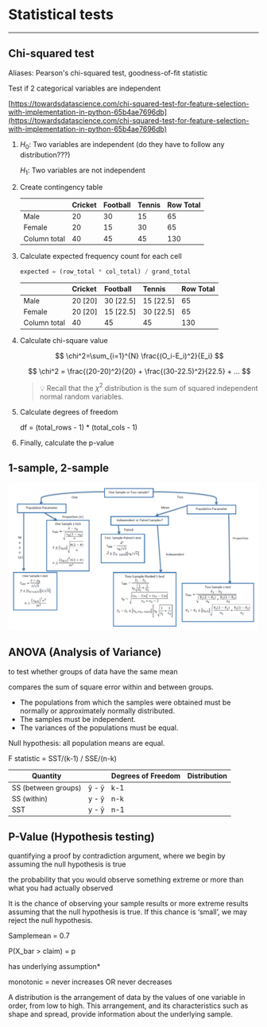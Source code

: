 # Statistical tests

<!-- toc -->

---

## Chi-squared test

Aliases: Pearson's chi-squared test, goodness-of-fit statistic

Test if 2 categorical variables are independent

[https://towardsdatascience.com/chi-squared-test-for-feature-selection-with-implementation-in-python-65b4ae7696db](https://towardsdatascience.com/chi-squared-test-for-feature-selection-with-implementation-in-python-65b4ae7696db)

1. $H_0$: Two variables are independent (do they have to follow any distribution???)

   $H_1$: Two variables are not independent

2. Create contingency table

   |              | Cricket | Football | Tennis | Row Total |
   | ------------ | ------- | -------- | ------ | --------- |
   | Male         | 20      | 30       | 15     | 65        |
   | Female       | 20      | 15       | 30     | 65        |
   | Column total | 40      | 45       | 45     | 130       |

3. Calculate expected frequency count for each cell

   ```python
   expected = (row_total * col_total) / grand_total
   ```

   |              | Cricket | Football  | Tennis    | Row Total |
   | ------------ | ------- | --------- | --------- | --------- |
   | Male         | 20 [20] | 30 [22.5] | 15 [22.5] | 65        |
   | Female       | 20 [20] | 15 [22.5] | 30 [22.5] | 65        |
   | Column total | 40      | 45        | 45        | 130       |

4. Calculate chi-square value

   $$
   \chi^2=\sum_{i=1}^{N} \frac{(O_i-E_i)^2}{E_i}
   $$

   $$
   \chi^2 = \frac{(20-20)^2}{20} + \frac{(30-22.5)^2}{22.5} + ...
   $$

   > 💡 Recall that the $\chi^2$ distribution is the sum of squared independent normal random variables.

5. Calculate degrees of freedom

   df = (total_rows - 1) \* (total_cols - 1)

6. Finally, calculate the p-value

## 1-sample, 2-sample

![statistical test](./statistical-tests-01.png)

## ANOVA (Analysis of Variance)

to test whether groups of data have the same mean

compares the sum of square error within and between groups.

- The populations from which the samples were obtained must be normally or approximately normally distributed.
- The samples must be independent.
- The variances of the populations must be equal.

Null hypothesis: all population means are equal.

F statistic = SST/(k-1) / SSE/(n-k)

| Quantity            |       | Degrees of Freedom | Distribution |
| ------------------- | ----- | ------------------ | ------------ |
| SS (between groups) | ŷ - ȳ | k-1                |              |
| SS (within)         | y - ŷ | n-k                |              |
| SST                 | y - ȳ | n-1                |              |

## P-Value (Hypothesis testing)

quantifying a proof by contradiction argument, where we begin by assuming the null hypothesis is true

the probability that you would observe something extreme or more than what you had actually observed

It is the chance of observing your sample results or more extreme results assuming that the null hypothesis is true. If this chance is ‘small’, we may reject the null hypothesis.

Samplemean = 0.7

P(X_bar > claim) = p

has underlying assumption\*

monotonic = never increases OR never decreases

A distribution is the arrangement of data by the values of one variable in order, from low to high. This arrangement, and its characteristics such as shape and spread, provide information about the underlying sample.
